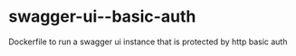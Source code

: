 # swagger-ui--basic-auth
Dockerfile to run a swagger ui instance that is protected by http basic auth
